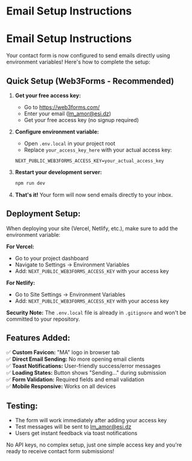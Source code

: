 # Email Setup Instructions

# Email Setup Instructions

Your contact form is now configured to send emails directly using environment variables! Here's how to complete the setup:

## Quick Setup (Web3Forms - Recommended)

1. **Get your free access key:**
   - Go to https://web3forms.com/
   - Enter your email (lm_amor@esi.dz)
   - Get your free access key (no signup required)

2. **Configure environment variable:**
   - Open `.env.local` in your project root
   - Replace `your_access_key_here` with your actual access key:
   ```
   NEXT_PUBLIC_WEB3FORMS_ACCESS_KEY=your_actual_access_key
   ```

3. **Restart your development server:**
   ```bash
   npm run dev
   ```

4. **That's it!** Your form will now send emails directly to your inbox.

## Deployment Setup:

When deploying your site (Vercel, Netlify, etc.), make sure to add the environment variable:

**For Vercel:**
- Go to your project dashboard
- Navigate to Settings → Environment Variables
- Add: `NEXT_PUBLIC_WEB3FORMS_ACCESS_KEY` with your access key

**For Netlify:**
- Go to Site Settings → Environment Variables
- Add: `NEXT_PUBLIC_WEB3FORMS_ACCESS_KEY` with your access key

**Security Note:** The `.env.local` file is already in `.gitignore` and won't be committed to your repository.

## Features Added:

✅ **Custom Favicon:** "MA" logo in browser tab  
✅ **Direct Email Sending:** No more opening email clients  
✅ **Toast Notifications:** User-friendly success/error messages  
✅ **Loading States:** Button shows "Sending..." during submission  
✅ **Form Validation:** Required fields and email validation  
✅ **Mobile Responsive:** Works on all devices  

## Testing:
- The form will work immediately after adding your access key
- Test messages will be sent to lm_amor@esi.dz
- Users get instant feedback via toast notifications

No API keys, no complex setup, just one simple access key and you're ready to receive contact form submissions!
